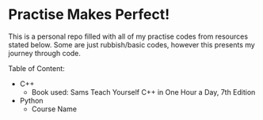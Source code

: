 # Practise Makes Perfect!

This is a personal repo filled with all of my practise codes from resources stated below. Some are just rubbish/basic codes, however this presents my journey through code.

Table of Content:
 - C++
    - Book used: Sams Teach Yourself C++ in One Hour a Day, 7th Edition
 - Python
    - Course Name <Link>
